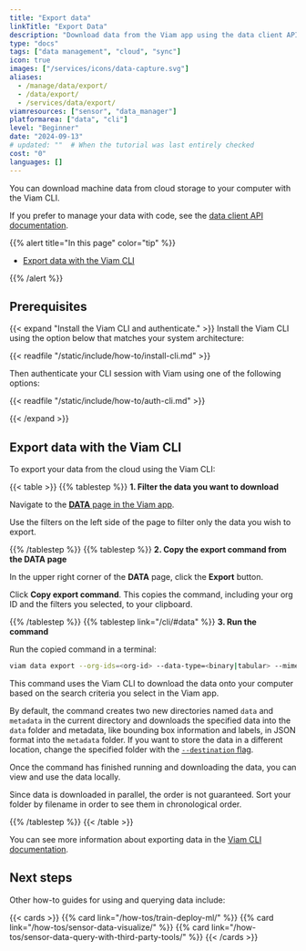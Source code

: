 ```yaml
---
title: "Export data"
linkTitle: "Export Data"
description: "Download data from the Viam app using the data client API or the Viam CLI."
type: "docs"
tags: ["data management", "cloud", "sync"]
icon: true
images: ["/services/icons/data-capture.svg"]
aliases:
  - /manage/data/export/
  - /data/export/
  - /services/data/export/
viamresources: ["sensor", "data_manager"]
platformarea: ["data", "cli"]
level: "Beginner"
date: "2024-09-13"
# updated: ""  # When the tutorial was last entirely checked
cost: "0"
languages: []
---
```


You can download machine data from cloud storage to your computer with the Viam CLI.

If you prefer to manage your data with code, see the [data client API documentation](/appendix/apis/data-client/).

{{% alert title="In this page" color="tip" %}}

- [Export data with the Viam CLI](#export-data-with-the-viam-cli)

{{% /alert %}}

## Prerequisites

{{< expand "Install the Viam CLI and authenticate." >}}
Install the Viam CLI using the option below that matches your system architecture:

{{< readfile "/static/include/how-to/install-cli.md" >}}

Then authenticate your CLI session with Viam using one of the following options:

{{< readfile "/static/include/how-to/auth-cli.md" >}}

{{< /expand >}}

## Export data with the Viam CLI

To export your data from the cloud using the Viam CLI:

{{< table >}}
{{% tablestep %}}
**1. Filter the data you want to download**

Navigate to the [**DATA** page in the Viam app](https://app.viam.com/data/view).

Use the filters on the left side of the page to filter only the data you wish to export.

{{% /tablestep %}}
{{% tablestep %}}
**2. Copy the export command from the DATA page**

In the upper right corner of the **DATA** page, click the **Export** button.

Click **Copy export command**.
This copies the command, including your org ID and the filters you selected, to your clipboard.

{{% /tablestep %}}
{{% tablestep link="/cli/#data" %}}
**3. Run the command**

Run the copied command in a terminal:

```sh {class="command-line" data-prompt="$"}
viam data export --org-ids=<org-id> --data-type=<binary|tabular> --mime-types=<mime types> --destination=.
```

This command uses the Viam CLI to download the data onto your computer based on the search criteria you select in the Viam app.

By default, the command creates two new directories named `data` and `metadata` in the current directory and downloads the specified data into the `data` folder and metadata, like bounding box information and labels, in JSON format into the `metadata` folder.
If you want to store the data in a different location, change the specified folder with the [`--destination` flag](/cli/#named-arguments).

Once the command has finished running and downloading the data, you can view and use the data locally.

Since data is downloaded in parallel, the order is not guaranteed.
Sort your folder by filename in order to see them in chronological order.

{{% /tablestep %}}
{{< /table >}}<br>

You can see more information about exporting data in the [Viam CLI documentation](/cli/#data).

## Next steps

Other how-to guides for using and querying data include:

{{< cards >}}
{{% card link="/how-tos/train-deploy-ml/" %}}
{{% card link="/how-tos/sensor-data-visualize/" %}}
{{% card link="/how-tos/sensor-data-query-with-third-party-tools/" %}}
{{< /cards >}}

